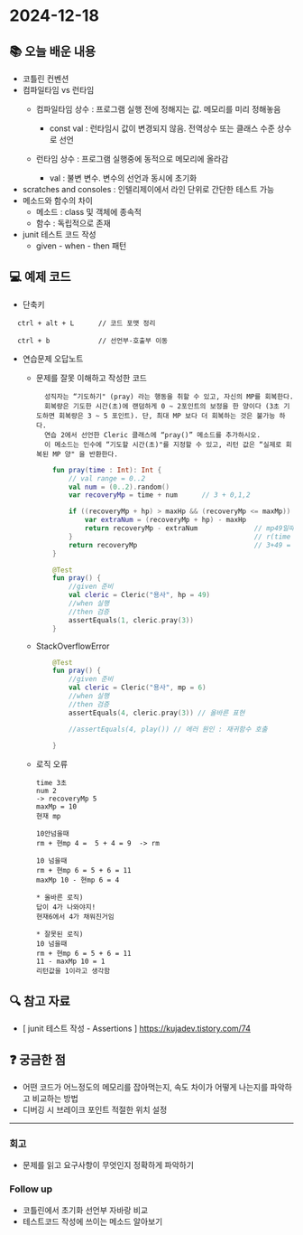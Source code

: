 # 2024-12-18

## 📚 오늘 배운 내용

- 코틀린 컨벤션
- 컴파일타임 vs 런타임
    - 컴파일타임 상수 : 프로그램 실행 전에 정해지는 값. 메모리를 미리 정해놓음
        - const val : 런타임시 값이 변경되지 않음. 전역상수 또는 클래스 수준 상수로 선언

    - 런타임 상수 : 프로그램 실행중에 동적으로 메모리에 올라감
        - val : 불변 변수. 변수의 선언과 동시에 초기화
- scratches and consoles : 인텔리제이에서 라인 단위로 간단한 테스트 가능
- 메소드와 함수의 차이
    - 메소드 : class 및 객체에 종속적
    - 함수 : 독립적으로 존재
- junit 테스트 코드 작성
    - given - when - then 패턴

## 💻 예제 코드

<!-- 실습한 코드나 예제를 추가 -->

- 단축키

```text
  ctrl + alt + L      // 코드 포맷 정리

  ctrl + b            // 선언부-호출부 이동
```

- 연습문제 오답노트
    - 문제를 잘못 이해하고 작성한 코드
      ```text
        성직자는 “기도하기" (pray) 라는 행동을 취할 수 있고, 자신의 MP를 회복한다.
        회복량은 기도한 시간(초)에 랜덤하게 0 ~ 2포인트의 보정을 한 양이다 (3초 기도하면 회복량은 3 ~ 5 포인트). 단, 최대 MP 보다 더 회복하는 것은 불가능 하다.
        연습 2에서 선언한 Cleric 클래스에 “pray()” 메소드를 추가하시오.
        이 메소드는 인수에 “기도할 시간(초)"를 지정할 수 있고, 리턴 값은 “실제로 회복된 MP 양" 을 반환한다.
      ```
      ```kotlin
          fun pray(time : Int): Int {
              // val range = 0..2
              val num = (0..2).random()
              var recoveryMp = time + num      // 3 + 0,1,2
      
              if ((recoveryMp + hp) > maxHp && (recoveryMp <= maxMp)) {  // 회복포인트랑 현재 mp랑 더해서 최대 mp보다 작거나 같아야 함
                  var extraNum = (recoveryMp + hp) - maxHp
                  return recoveryMp - extraNum              // mp49일때 3이면 52되니까 50까지만 회복하고 / 회복량은 1로 표시되게
              }                                             // r(time 3+random 0) + mp가 49
              return recoveryMp                             // 3+49 = 52 - 50 = 2 extra 인데, r3-2 =1
          }
      ```
      ```kotlin
          @Test
          fun pray() {
              //given 준비
              val cleric = Cleric("용사", hp = 49)
              //when 실행
              //then 검증
              assertEquals(1, cleric.pray(3))
          }
      ```

    - StackOverflowError
      ```kotlin
          @Test
          fun pray() {
              //given 준비
              val cleric = Cleric("용사", mp = 6)
              //when 실행
              //then 검증
              assertEquals(4, cleric.pray(3)) // 올바른 표현
      
              //assertEquals(4, play()) // 에러 원인 : 재귀함수 호출
              
          }
      ```

    - 로직 오류
      ```text
      time 3초
      num 2
      -> recoveryMp 5
      maxMp = 10
      현재 mp
    
      10안넘을때
      rm + 현mp 4 =  5 + 4 = 9  -> rm
      
      10 넘을때
      rm + 현mp 6 = 5 + 6 = 11
      maxMp 10 - 현mp 6 = 4
      
      * 올바른 로직)
      답이 4가 나와야지!
      현재6에서 4가 채워진거임
      
      * 잘못된 로직)
      10 넘을때
      rm + 현mp 6 = 5 + 6 = 11
      11 - maxMp 10 = 1 
      리턴값을 1이라고 생각함
      ```
    
## 🔍 참고 자료

- [ junit 테스트 작성 - Assertions ] https://kujadev.tistory.com/74

## ❓ 궁금한 점

- 어떤 코드가 어느정도의 메모리를 잡아먹는지, 속도 차이가 어떻게 나는지를 파악하고 비교하는 방법
- 디버깅 시 브레이크 포인트 적절한 위치 설정

---

### 회고

- 문제를 읽고 요구사항이 무엇인지 정확하게 파악하기

### Follow up

- 코틀린에서 초기화 선언부 자바랑 비교
- 테스트코드 작성에 쓰이는 메소드 알아보기
